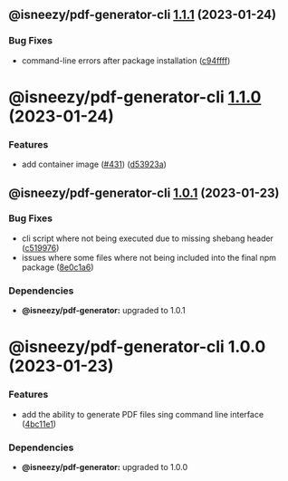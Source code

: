 ## @isneezy/pdf-generator-cli [1.1.1](https://github.com/isneezy/pdf-generator-service/compare/@isneezy/pdf-generator-cli@1.1.0...@isneezy/pdf-generator-cli@1.1.1) (2023-01-24)


### Bug Fixes

* command-line errors after package installation ([c94ffff](https://github.com/isneezy/pdf-generator-service/commit/c94ffffb431a8ad3aa115cfbafdd336ac72f8927))

# @isneezy/pdf-generator-cli [1.1.0](https://github.com/isneezy/pdf-generator-service/compare/@isneezy/pdf-generator-cli@1.0.1...@isneezy/pdf-generator-cli@1.1.0) (2023-01-24)


### Features

* add container image ([#431](https://github.com/isneezy/pdf-generator-service/issues/431)) ([d53923a](https://github.com/isneezy/pdf-generator-service/commit/d53923ab037f0d56c9dc8821d1c27ecb5a4974b9))

## @isneezy/pdf-generator-cli [1.0.1](https://github.com/isneezy/pdf-generator-service/compare/@isneezy/pdf-generator-cli@1.0.0...@isneezy/pdf-generator-cli@1.0.1) (2023-01-23)


### Bug Fixes

* cli script where not being executed due to missing shebang header ([c519976](https://github.com/isneezy/pdf-generator-service/commit/c519976ed2f428b4e213e19573a4279ca9d6dcac))
* issues where some files where not being included into the final npm package ([8e0c1a6](https://github.com/isneezy/pdf-generator-service/commit/8e0c1a69c210161e95f143fea5ebc672041a2733))





### Dependencies

* **@isneezy/pdf-generator:** upgraded to 1.0.1

# @isneezy/pdf-generator-cli 1.0.0 (2023-01-23)


### Features

* add the ability to generate PDF files sing command line interface ([4bc11e1](https://github.com/isneezy/pdf-generator-service/commit/4bc11e14c23e1644d66fb3272bc7ac4b6117f211))





### Dependencies

* **@isneezy/pdf-generator:** upgraded to 1.0.0
